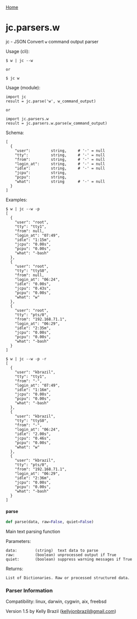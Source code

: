[Home](https://kellyjonbrazil.github.io/jc/)
<a id="jc.parsers.w"></a>

# jc.parsers.w

jc - JSON Convert `w` command output parser

Usage (cli):

    $ w | jc --w

    or

    $ jc w

Usage (module):

    import jc
    result = jc.parse('w', w_command_output)

    or

    import jc.parsers.w
    result = jc.parsers.w.parse(w_command_output)

Schema:

    [
      {
        "user":         string,     # '-' = null
        "tty":          string,     # '-' = null
        "from":         string,     # '-' = null
        "login_at":     string,     # '-' = null
        "idle":         string,     # '-' = null
        "jcpu":         string,
        "pcpu":         string,
        "what":         string      # '-' = null
      }
    ]

Examples:

    $ w | jc --w -p
    [
      {
        "user": "root",
        "tty": "tty1",
        "from": null,
        "login_at": "07:49",
        "idle": "1:15m",
        "jcpu": "0.00s",
        "pcpu": "0.00s",
        "what": "-bash"
      },
      {
        "user": "root",
        "tty": "ttyS0",
        "from": null,
        "login_at": "06:24",
        "idle": "0.00s",
        "jcpu": "0.43s",
        "pcpu": "0.00s",
        "what": "w"
      },
      {
        "user": "root",
        "tty": "pts/0",
        "from": "192.168.71.1",
        "login_at": "06:29",
        "idle": "2:35m",
        "jcpu": "0.00s",
        "pcpu": "0.00s",
        "what": "-bash"
      }
    ]

    $ w | jc --w -p -r
    [
      {
        "user": "kbrazil",
        "tty": "tty1",
        "from": "-",
        "login_at": "07:49",
        "idle": "1:16m",
        "jcpu": "0.00s",
        "pcpu": "0.00s",
        "what": "-bash"
      },
      {
        "user": "kbrazil",
        "tty": "ttyS0",
        "from": "-",
        "login_at": "06:24",
        "idle": "2.00s",
        "jcpu": "0.46s",
        "pcpu": "0.00s",
        "what": "w"
      },
      {
        "user": "kbrazil",
        "tty": "pts/0",
        "from": "192.168.71.1",
        "login_at": "06:29",
        "idle": "2:36m",
        "jcpu": "0.00s",
        "pcpu": "0.00s",
        "what": "-bash"
      }
    ]

<a id="jc.parsers.w.parse"></a>

#### parse

```python
def parse(data, raw=False, quiet=False)
```

Main text parsing function

Parameters:

    data:        (string)  text data to parse
    raw:         (boolean) unprocessed output if True
    quiet:       (boolean) suppress warning messages if True

Returns:

    List of Dictionaries. Raw or processed structured data.

### Parser Information
Compatibility:  linux, darwin, cygwin, aix, freebsd

Version 1.5 by Kelly Brazil (kellyjonbrazil@gmail.com)
